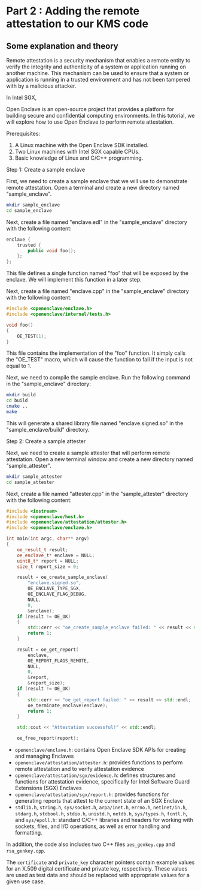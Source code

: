 # Part 2 : Adding the remote attestation to our KMS code



## Some explanation and theory
Remote attestation is a security mechanism that enables a remote entity to verify the integrity and authenticity of a system or application running on another machine. This mechanism can be used to ensure that a system or application is running in a trusted environment and has not been tampered with by a malicious attacker.

In Intel SGX, 

Open Enclave is an open-source project that provides a platform for building secure and confidential computing environments. In this tutorial, we will explore how to use Open Enclave to perform remote attestation.

Prerequisites:

1. A Linux machine with the Open Enclave SDK installed.
2. Two Linux machines with Intel SGX capable CPUs.
3. Basic knowledge of Linux and C/C++ programming.

Step 1: Create a sample enclave

First, we need to create a sample enclave that we will use to demonstrate remote attestation. Open a terminal and create a new directory named "sample_enclave".

```bash
mkdir sample_enclave
cd sample_enclave
```

Next, create a file named "enclave.edl" in the "sample_enclave" directory with the following content:

```c++
enclave {
    trusted {
        public void foo();
    };
};
```

This file defines a single function named "foo" that will be exposed by the enclave. We will implement this function in a later step.

Next, create a file named "enclave.cpp" in the "sample_enclave" directory with the following content:

```c++
#include <openenclave/enclave.h>
#include <openenclave/internal/tests.h>

void foo()
{
    OE_TEST(1);
}
```

This file contains the implementation of the "foo" function. It simply calls the "OE_TEST" macro, which will cause the function to fail if the input is not equal to 1.

Next, we need to compile the sample enclave. Run the following command in the "sample_enclave" directory:

```bash
mkdir build
cd build
cmake ..
make
```

This will generate a shared library file named "enclave.signed.so" in the "sample_enclave/build" directory.

Step 2: Create a sample attester

Next, we need to create a sample attester that will perform remote attestation. Open a new terminal window and create a new directory named "sample_attester".

```bash
mkdir sample_attester
cd sample_attester
```

Next, create a file named "attester.cpp" in the "sample_attester" directory with the following content:

```c++
#include <iostream>
#include <openenclave/host.h>
#include <openenclave/attestation/attester.h>
#include <openenclave/enclave.h>

int main(int argc, char** argv)
{
    oe_result_t result;
    oe_enclave_t* enclave = NULL;
    uint8_t* report = NULL;
    size_t report_size = 0;

    result = oe_create_sample_enclave(
        "enclave.signed.so",
        OE_ENCLAVE_TYPE_SGX,
        OE_ENCLAVE_FLAG_DEBUG,
        NULL,
        0,
        &enclave);
    if (result != OE_OK)
    {
        std::cerr << "oe_create_sample_enclave failed: " << result << std::endl;
        return 1;
    }

    result = oe_get_report(
        enclave,
        OE_REPORT_FLAGS_REMOTE,
        NULL,
        0,
        &report,
        &report_size);
    if (result != OE_OK)
    {
        std::cerr << "oe_get_report failed: " << result << std::endl;
        oe_terminate_enclave(enclave);
        return 1;
    }

    std::cout << "Attestation successful!" << std::endl;

    oe_free_report(report);
```





- `openenclave/enclave.h`: contains Open Enclave SDK APIs for creating and managing Enclaves
- `openenclave/attestation/attester.h`: provides functions to perform remote attestation and to verify attestation evidence
- `openenclave/attestation/sgx/evidence.h`: defines structures and functions for attestation evidence, specifically for Intel Software Guard Extensions (SGX) Enclaves
- `openenclave/attestation/sgx/report.h`: provides functions for generating reports that attest to the current state of an SGX Enclave
- `stdlib.h`, `string.h`, `sys/socket.h`, `arpa/inet.h`, `errno.h`, `netinet/in.h`, `stdarg.h`, `stdbool.h`, `stdio.h`, `unistd.h`, `netdb.h`, `sys/types.h`, `fcntl.h`, and `sys/epoll.h`: standard C/C++ libraries and headers for working with sockets, files, and I/O operations, as well as error handling and formatting.

In addition, the code also includes two C++ files `aes_genkey.cpp` and `rsa_genkey.cpp`.

The `certificate` and `private_key` character pointers contain example values for an X.509 digital certificate and private key, respectively. These values are used as test data and should be replaced with appropriate values for a given use case.